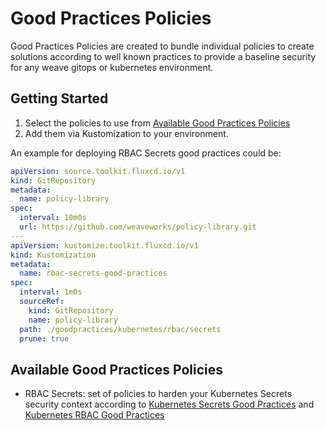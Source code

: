 # Good Practices Policies

Good Practices Policies are created to bundle individual policies to create solutions according to well known practices 
to provide a baseline security for any weave gitops or kubernetes environment. 

## Getting Started

1. Select the policies to use from [Available Good Practices Policies](#available-good-practices-policies)
2. Add them via Kustomization to your environment.

An example for deploying RBAC Secrets good practices could be: 

```yaml
apiVersion: source.toolkit.fluxcd.io/v1
kind: GitRepository
metadata:
  name: policy-library
spec:
  interval: 10m0s
  url: https://github.com/weaveworks/policy-library.git
---
apiVersion: kustomize.toolkit.fluxcd.io/v1
kind: Kustomization
metadata:
  name: rbac-secrets-good-practices
spec:
  interval: 1m0s
  sourceRef:
    kind: GitRepository
    name: policy-library
  path: ./goodpractices/kubernetes/rbac/secrets
  prune: true
```

## Available Good Practices Policies

- RBAC Secrets: set of policies to harden your Kubernetes Secrets security context according to [Kubernetes Secrets Good Practices](https://kubernetes.io/docs/concepts/security/secrets-good-practices/) 
and [Kubernetes RBAC Good Practices](https://kubernetes.io/docs/concepts/security/rbac-good-practices) 
